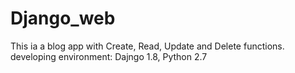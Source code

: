 # Django_web
This ia a blog app with Create, Read, Update and Delete functions.
developing environment: Dajngo 1.8, Python 2.7
